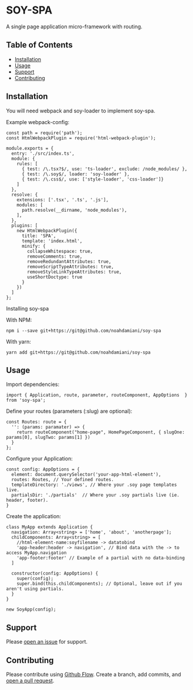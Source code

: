 # SOY-SPA

A single page application micro-framework with routing.

## Table of Contents

- [Installation](#installation)
- [Usage](#usage)
- [Support](#support)
- [Contributing](#contributing)

## Installation

You will need webpack and soy-loader to implement soy-spa. 

Example webpack-config:

```
const path = require('path');
const HtmlWebpackPlugin = require('html-webpack-plugin');

module.exports = {
  entry: './src/index.ts',
  module: {
    rules: [
      { test: /\.tsx?$/, use: 'ts-loader', exclude: /node_modules/ },
      { test: /\.soy$/, loader: 'soy-loader' },
      { test: /\.css$/, use: ['style-loader', 'css-loader']}
    ]
  },
  resolve: {
    extensions: ['.tsx', '.ts', '.js'],
    modules: [
      path.resolve(__dirname, 'node_modules'),
    ],
  },
  plugins: [
    new HtmlWebpackPlugin({
      title: 'SPA',
      template: 'index.html',
      minify: {
        collapseWhitespace: true,
        removeComments: true,
        removeRedundantAttributes: true,
        removeScriptTypeAttributes: true,
        removeStyleLinkTypeAttributes: true,
        useShortDoctype: true
      }
    })
  ]
};
```

Installing soy-spa

With NPM: 

```
npm i --save git+https://git@github.com/noahdamiani/soy-spa
```

With yarn: 

```
yarn add git+https://git@github.com/noahdamiani/soy-spa
```

## Usage

Import dependencies:

```
import { Application, route, parameter, routeComponent, AppOptions  } from 'soy-spa'; 
```

Define your routes (parameters (:slug) are optional):
```
const Routes: route = {
  '': (params: paramater) => {
    return routeComponent("home-page", HomePageComponent, { slugOne: params[0], slugTwo: params[1] })
  }
};
```

Configure your Application:

```
const config: AppOptions = {
  element: document.querySelector('your-app-html-element'),
  routes: Routes, // Your defined routes.
  templateDirectory: './views', // Where your .soy page templates live.
  partialsDir: './partials'  // Where your .soy partials live (ie. header, footer).
}
```

Create the application:

```
class MyApp extends Application {
  navigation: Array<string> = ['home', 'about', 'anotherpage'];
  childComponents: Array<string> = [
    //html-element-name:soyfilename -> datatobind
    'app-header:header -> navigation', // Bind data with the -> to access MyApp.navigation
    'app-footer:footer' // Example of a partial with no data-binding
  ]

  constructor(config: AppOptions) {
    super(config);
    super.bind(this.childComponents); // Optional, leave out if you aren't using partials.
  }
}

new SoyApp(config);

```

## Support

Please [open an issue](https://github.com/noahdamiani/soy-spa/issues/new) for support.

## Contributing

Please contribute using [Github Flow](https://guides.github.com/introduction/flow/). Create a branch, add commits, and [open a pull request](https://github.com/noahdamiani/soy-spa/compare/).